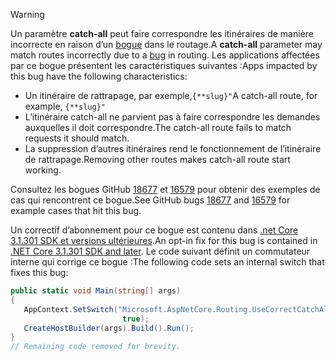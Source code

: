 > [!WARNING]
> <span data-ttu-id="08329-101">Un paramètre **catch-all** peut faire correspondre les itinéraires de manière incorrecte en raison d’un [bogue](https://github.com/dotnet/aspnetcore/issues/18677) dans le routage.</span><span class="sxs-lookup"><span data-stu-id="08329-101">A **catch-all** parameter may match routes incorrectly due to a [bug](https://github.com/dotnet/aspnetcore/issues/18677) in routing.</span></span> <span data-ttu-id="08329-102">Les applications affectées par ce bogue présentent les caractéristiques suivantes :</span><span class="sxs-lookup"><span data-stu-id="08329-102">Apps impacted by this bug have the following characteristics:</span></span>
>
> * <span data-ttu-id="08329-103">Un itinéraire de rattrapage, par exemple,`{**slug}"`</span><span class="sxs-lookup"><span data-stu-id="08329-103">A catch-all route, for example, `{**slug}"`</span></span>
> * <span data-ttu-id="08329-104">L’itinéraire catch-all ne parvient pas à faire correspondre les demandes auxquelles il doit correspondre.</span><span class="sxs-lookup"><span data-stu-id="08329-104">The catch-all route fails to match requests it should match.</span></span>
> * <span data-ttu-id="08329-105">La suppression d’autres itinéraires rend le fonctionnement de l’itinéraire de rattrapage.</span><span class="sxs-lookup"><span data-stu-id="08329-105">Removing other routes makes catch-all route start working.</span></span>
>
> <span data-ttu-id="08329-106">Consultez les bogues GitHub [18677](https://github.com/dotnet/aspnetcore/issues/18677) et [16579](https://github.com/dotnet/aspnetcore/issues/16579) pour obtenir des exemples de cas qui rencontrent ce bogue.</span><span class="sxs-lookup"><span data-stu-id="08329-106">See GitHub bugs [18677](https://github.com/dotnet/aspnetcore/issues/18677) and [16579](https://github.com/dotnet/aspnetcore/issues/16579) for example cases that hit this bug.</span></span>
>
> <span data-ttu-id="08329-107">Un correctif d’abonnement pour ce bogue est contenu dans [.net Core 3.1.301 SDK et versions ultérieures](https://dotnet.microsoft.com/download/dotnet-core/3.1).</span><span class="sxs-lookup"><span data-stu-id="08329-107">An opt-in fix for this bug is contained in [.NET Core 3.1.301 SDK and later](https://dotnet.microsoft.com/download/dotnet-core/3.1).</span></span> <span data-ttu-id="08329-108">Le code suivant définit un commutateur interne qui corrige ce bogue :</span><span class="sxs-lookup"><span data-stu-id="08329-108">The following code sets an internal switch that fixes this bug:</span></span>
>
>```csharp
>public static void Main(string[] args)
>{
>    AppContext.SetSwitch("Microsoft.AspNetCore.Routing.UseCorrectCatchAllBehavior", 
>                          true);
>    CreateHostBuilder(args).Build().Run();
>}
>// Remaining code removed for brevity.
>```